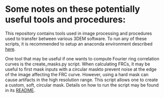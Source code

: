# Some notes on these potentially useful tools and procedures:
This repository contains tools used in image processing and procedures used to transfer between various 3DEM software.
To run any of these scripts, it is recommended to setup an anaconda environment described [here](./conda_env/conda_env_README.md).

One tool that may be useful if one wants to compute Fourier ring correlation curves is the create_masks.py script. When calculating FRCs, it may be useful to first mask inputs with a circular maskto prevent noise at the edge of the image affecting the FRC curve. However, using a hard mask can cause artifacts in the high resolution range. This script allows one to create a custom, soft, circular mask. Details on how to run the script may be found in its [README](./FRC_calcs/create_masks_README.md).
